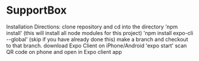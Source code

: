 # SupportBox

Installation Directions:
clone repository and cd into the directory
'npm install' (this will install all node modules for this project)
'npm install expo-cli --global' (skip if you have already done this)
make a branch and checkout to that branch.
download Expo Client on iPhone/Android
'expo start'
scan QR code on phone and open in Expo client app
